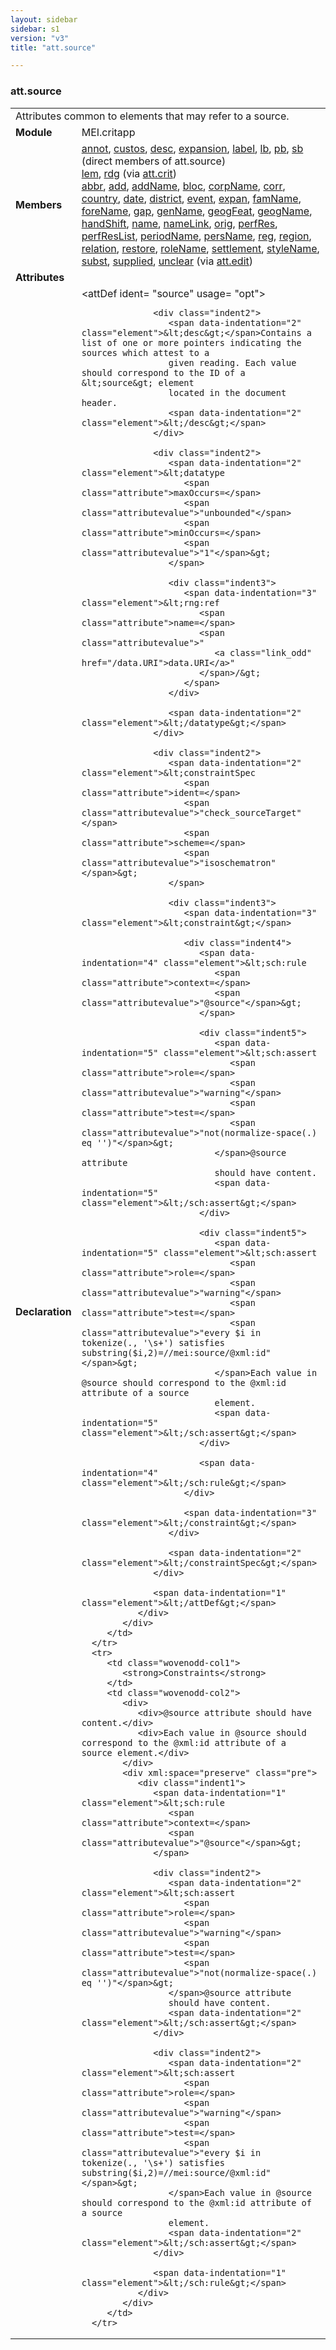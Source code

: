 ```yaml
---
layout: sidebar
sidebar: s1
version: "v3"
title: "att.source"

---
```


<div class="classSpec att">
   <h3 id="att.source">att.source</h3>
   <table class="wovenodd">
      <tr>
         <td colspan="2" class="wovenodd-col2">Attributes common to elements that may refer to a source.</td>
      </tr>
      <tr>
         <td class="wovenodd-col1">
            <strong>Module</strong>
         </td>
         <td class="wovenodd-col2">MEI.critapp</td>
      </tr>
      <tr>
         <td class="wovenodd-col1">
            <strong>Members</strong>
         </td>
         <td class="wovenodd-col2">
            <div class="parent">
               <div>
                  <a class="link_odd_elementSpec" href="/{{ site.baseurl }}/{{ page.version }}/elements/annot.html">annot</a>, 
                  <a class="link_odd_elementSpec" href="/{{ site.baseurl }}/{{ page.version }}/elements/custos.html">custos</a>, 
                  <a class="link_odd_elementSpec" href="/{{ site.baseurl }}/{{ page.version }}/elements/desc.html">desc</a>, 
                  <a class="link_odd_elementSpec" href="/{{ site.baseurl }}/{{ page.version }}/elements/expansion.html">expansion</a>, 
                  <a class="link_odd_elementSpec" href="/{{ site.baseurl }}/{{ page.version }}/elements/label.html">label</a>, 
                  <a class="link_odd_elementSpec" href="/{{ site.baseurl }}/{{ page.version }}/elements/lb.html">lb</a>, 
                  <a class="link_odd_elementSpec" href="/{{ site.baseurl }}/{{ page.version }}/elements/pb.html">pb</a>, 
                  <a class="link_odd_elementSpec" href="/{{ site.baseurl }}/{{ page.version }}/elements/sb.html">sb</a> (direct members of att.source)
               </div>
               <div>
                  <a class="link_odd_elementSpec" href="/{{ site.baseurl }}/{{ page.version }}/elements/lem.html">lem</a>, 
                  <a class="link_odd_elementSpec" href="/{{ site.baseurl }}/{{ page.version }}/elements/rdg.html">rdg</a>
                  <span> (via 
                     <a class="link_odd_classSpec" href="/{{ site.baseurl }}/{{ page.version }}/attribute-classes/att.crit.html">att.crit</a>)
                  </span>
               </div>
               <div>
                  <a class="link_odd_elementSpec" href="/{{ site.baseurl }}/{{ page.version }}/elements/abbr.html">abbr</a>, 
                  <a class="link_odd_elementSpec" href="/{{ site.baseurl }}/{{ page.version }}/elements/add.html">add</a>, 
                  <a class="link_odd_elementSpec" href="/{{ site.baseurl }}/{{ page.version }}/elements/addName.html">addName</a>, 
                  <a class="link_odd_elementSpec" href="/{{ site.baseurl }}/{{ page.version }}/elements/bloc.html">bloc</a>, 
                  <a class="link_odd_elementSpec" href="/{{ site.baseurl }}/{{ page.version }}/elements/corpName.html">corpName</a>, 
                  <a class="link_odd_elementSpec" href="/{{ site.baseurl }}/{{ page.version }}/elements/corr.html">corr</a>, 
                  <a class="link_odd_elementSpec" href="/{{ site.baseurl }}/{{ page.version }}/elements/country.html">country</a>, 
                  <a class="link_odd_elementSpec" href="/{{ site.baseurl }}/{{ page.version }}/elements/date.html">date</a>, 
                  <a class="link_odd_elementSpec" href="/{{ site.baseurl }}/{{ page.version }}/elements/district.html">district</a>, 
                  <a class="link_odd_elementSpec" href="/{{ site.baseurl }}/{{ page.version }}/elements/event.html">event</a>, 
                  <a class="link_odd_elementSpec" href="/{{ site.baseurl }}/{{ page.version }}/elements/expan.html">expan</a>, 
                  <a class="link_odd_elementSpec" href="/{{ site.baseurl }}/{{ page.version }}/elements/famName.html">famName</a>, 
                  <a class="link_odd_elementSpec" href="/{{ site.baseurl }}/{{ page.version }}/elements/foreName.html">foreName</a>, 
                  <a class="link_odd_elementSpec" href="/{{ site.baseurl }}/{{ page.version }}/elements/gap.html">gap</a>, 
                  <a class="link_odd_elementSpec" href="/{{ site.baseurl }}/{{ page.version }}/elements/genName.html">genName</a>, 
                  <a class="link_odd_elementSpec" href="/{{ site.baseurl }}/{{ page.version }}/elements/geogFeat.html">geogFeat</a>, 
                  <a class="link_odd_elementSpec" href="/{{ site.baseurl }}/{{ page.version }}/elements/geogName.html">geogName</a>, 
                  <a class="link_odd_elementSpec" href="/{{ site.baseurl }}/{{ page.version }}/elements/handShift.html">handShift</a>, 
                  <a class="link_odd_elementSpec" href="/{{ site.baseurl }}/{{ page.version }}/elements/name.html">name</a>, 
                  <a class="link_odd_elementSpec" href="/{{ site.baseurl }}/{{ page.version }}/elements/nameLink.html">nameLink</a>, 
                  <a class="link_odd_elementSpec" href="/{{ site.baseurl }}/{{ page.version }}/elements/orig.html">orig</a>, 
                  <a class="link_odd_elementSpec" href="/{{ site.baseurl }}/{{ page.version }}/elements/perfRes.html">perfRes</a>, 
                  <a class="link_odd_elementSpec" href="/{{ site.baseurl }}/{{ page.version }}/elements/perfResList.html">perfResList</a>, 
                  <a class="link_odd_elementSpec" href="/{{ site.baseurl }}/{{ page.version }}/elements/periodName.html">periodName</a>, 
                  <a class="link_odd_elementSpec" href="/{{ site.baseurl }}/{{ page.version }}/elements/persName.html">persName</a>, 
                  <a class="link_odd_elementSpec" href="/{{ site.baseurl }}/{{ page.version }}/elements/reg.html">reg</a>, 
                  <a class="link_odd_elementSpec" href="/{{ site.baseurl }}/{{ page.version }}/elements/region.html">region</a>, 
                  <a class="link_odd_elementSpec" href="/{{ site.baseurl }}/{{ page.version }}/elements/relation.html">relation</a>, 
                  <a class="link_odd_elementSpec" href="/{{ site.baseurl }}/{{ page.version }}/elements/restore.html">restore</a>, 
                  <a class="link_odd_elementSpec" href="/{{ site.baseurl }}/{{ page.version }}/elements/roleName.html">roleName</a>, 
                  <a class="link_odd_elementSpec" href="/{{ site.baseurl }}/{{ page.version }}/elements/settlement.html">settlement</a>, 
                  <a class="link_odd_elementSpec" href="/{{ site.baseurl }}/{{ page.version }}/elements/styleName.html">styleName</a>, 
                  <a class="link_odd_elementSpec" href="/{{ site.baseurl }}/{{ page.version }}/elements/subst.html">subst</a>, 
                  <a class="link_odd_elementSpec" href="/{{ site.baseurl }}/{{ page.version }}/elements/supplied.html">supplied</a>, 
                  <a class="link_odd_elementSpec" href="/{{ site.baseurl }}/{{ page.version }}/elements/unclear.html">unclear</a>
                  <span> (via 
                     <a class="link_odd_classSpec" href="/{{ site.baseurl }}/{{ page.version }}/attribute-classes/att.edit.html">att.edit</a>)
                  </span>
               </div>
            </div>
         </td>
      </tr>
      <tr>
         <td class="wovenodd-col1">
            <strong>Attributes</strong>
         </td>
         <td class="wovenodd-col2"></td>
      </tr>
      <tr>
         <td class="wovenodd-col1">
            <strong>Declaration</strong>
         </td>
         <td class="wovenodd-col2">
            <div xml:space="preserve" class="pre">
               <div class="indent1">
                  <span data-indentation="1" class="element">&lt;attDef 
                     <span class="attribute">ident=</span>
                     <span class="attributevalue">"source"</span> 
                     <span class="attribute">usage=</span>
                     <span class="attributevalue">"opt"</span>&gt;
                  </span>
                  
                  <div class="indent2">
                     <span data-indentation="2" class="element">&lt;desc&gt;</span>Contains a list of one or more pointers indicating the sources which attest to a
                     given reading. Each value should correspond to the ID of a &lt;source&gt; element
                     located in the document header.
                     <span data-indentation="2" class="element">&lt;/desc&gt;</span>
                  </div>
                  
                  <div class="indent2">
                     <span data-indentation="2" class="element">&lt;datatype 
                        <span class="attribute">maxOccurs=</span>
                        <span class="attributevalue">"unbounded"</span> 
                        <span class="attribute">minOccurs=</span>
                        <span class="attributevalue">"1"</span>&gt;
                     </span>
                     
                     <div class="indent3">
                        <span data-indentation="3" class="element">&lt;rng:ref 
                           <span class="attribute">name=</span>
                           <span class="attributevalue">"
                              <a class="link_odd" href="/data.URI">data.URI</a>"
                           </span>/&gt;
                        </span>
                     </div>
                     
                     <span data-indentation="2" class="element">&lt;/datatype&gt;</span>
                  </div>
                  
                  <div class="indent2">
                     <span data-indentation="2" class="element">&lt;constraintSpec 
                        <span class="attribute">ident=</span>
                        <span class="attributevalue">"check_sourceTarget"</span> 
                        <span class="attribute">scheme=</span>
                        <span class="attributevalue">"isoschematron"</span>&gt;
                     </span>
                     
                     <div class="indent3">
                        <span data-indentation="3" class="element">&lt;constraint&gt;</span>
                        
                        <div class="indent4">
                           <span data-indentation="4" class="element">&lt;sch:rule 
                              <span class="attribute">context=</span>
                              <span class="attributevalue">"@source"</span>&gt;
                           </span>
                           
                           <div class="indent5">
                              <span data-indentation="5" class="element">&lt;sch:assert 
                                 <span class="attribute">role=</span>
                                 <span class="attributevalue">"warning"</span> 
                                 <span class="attribute">test=</span>
                                 <span class="attributevalue">"not(normalize-space(.) eq '')"</span>&gt;
                              </span>@source attribute
                              should have content.
                              <span data-indentation="5" class="element">&lt;/sch:assert&gt;</span>
                           </div>
                           
                           <div class="indent5">
                              <span data-indentation="5" class="element">&lt;sch:assert 
                                 <span class="attribute">role=</span>
                                 <span class="attributevalue">"warning"</span> 
                                 <span class="attribute">test=</span>
                                 <span class="attributevalue">"every $i in tokenize(., '\s+') satisfies substring($i,2)=//mei:source/@xml:id"</span>&gt;
                              </span>Each value in @source should correspond to the @xml:id attribute of a source
                              element.
                              <span data-indentation="5" class="element">&lt;/sch:assert&gt;</span>
                           </div>
                           
                           <span data-indentation="4" class="element">&lt;/sch:rule&gt;</span>
                        </div>
                        
                        <span data-indentation="3" class="element">&lt;/constraint&gt;</span>
                     </div>
                     
                     <span data-indentation="2" class="element">&lt;/constraintSpec&gt;</span>
                  </div>
                  
                  <span data-indentation="1" class="element">&lt;/attDef&gt;</span>
               </div>
            </div>
         </td>
      </tr>
      <tr>
         <td class="wovenodd-col1">
            <strong>Constraints</strong>
         </td>
         <td class="wovenodd-col2">
            <div>
               <div>@source attribute should have content.</div>
               <div>Each value in @source should correspond to the @xml:id attribute of a source element.</div>
            </div>
            <div xml:space="preserve" class="pre">
               <div class="indent1">
                  <span data-indentation="1" class="element">&lt;sch:rule 
                     <span class="attribute">context=</span>
                     <span class="attributevalue">"@source"</span>&gt;
                  </span>
                  
                  <div class="indent2">
                     <span data-indentation="2" class="element">&lt;sch:assert 
                        <span class="attribute">role=</span>
                        <span class="attributevalue">"warning"</span> 
                        <span class="attribute">test=</span>
                        <span class="attributevalue">"not(normalize-space(.) eq '')"</span>&gt;
                     </span>@source attribute
                     should have content.
                     <span data-indentation="2" class="element">&lt;/sch:assert&gt;</span>
                  </div>
                  
                  <div class="indent2">
                     <span data-indentation="2" class="element">&lt;sch:assert 
                        <span class="attribute">role=</span>
                        <span class="attributevalue">"warning"</span> 
                        <span class="attribute">test=</span>
                        <span class="attributevalue">"every $i in tokenize(., '\s+') satisfies substring($i,2)=//mei:source/@xml:id"</span>&gt;
                     </span>Each value in @source should correspond to the @xml:id attribute of a source
                     element.
                     <span data-indentation="2" class="element">&lt;/sch:assert&gt;</span>
                  </div>
                  
                  <span data-indentation="1" class="element">&lt;/sch:rule&gt;</span>
               </div>
            </div>
         </td>
      </tr>
   </table>
</div>